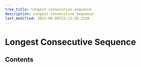 ```yaml
---
tree_title: longest-consecutive-sequence
description: Longest Consecutive Sequence
last_modified: 2022-06-09T21:23:28.2328
---
```


# Longest Consecutive Sequence

## Contents
